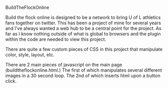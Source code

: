BuildTheFlockOnline

Build the flock online is designed to be a network to bring U of L athletics fans together on twitter. This has been a project of mine for several years and I've always wanted a web hub to be a central point for the project. As far as I know nothing outside of what is global to browsers and the plugin within the code are needed to view this project.

There are quite a few custom pieces of CSS in this project that manipulate color, style, layout, etc.

There are 2 main pieces of javascript on the main page (buildtheflockonline.html.) The first of which manipulates several different images in a 30 second loop. The 2nd of which inserts html upon a button click.
